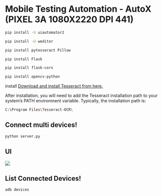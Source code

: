 # Mobile Testing Automation - AutoX (PIXEL 3A 1080X2220 DPI 441)
```sh
pip install -U uiautomator2
```
```sh
pip install -U weditor
```
```sh
pip install pytesseract Pillow
```

```sh
pip install Flask
```

```sh
pip install flask-cors
```

```sh
pip install opencv-python
```

install [Download and install Tesseract from here.](https://github.com/UB-Mannheim/tesseract/wiki)

After installation, you will need to add the Tesseract installation path to your system’s PATH environment variable. Typically, the installation path is:
```sh
C:\Program Files\Tesseract-OCR\
```



## Connect multi devices!
```sh
python server.py
```
## UI
<img src="https://raw.githubusercontent.com/SUBACITO/AutoX/main/demoUI.png" />

## List Connected Devices!
```sh
adb devices
```
